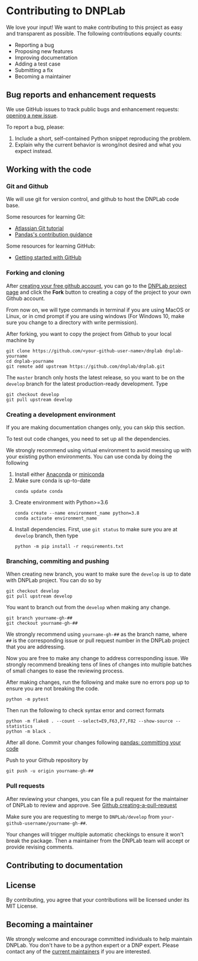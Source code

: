 # Contributing to DNPLab 
We love your input! We want to make contributing to this project as easy
and transparent as possible. The following contributions equally counts:

- Reporting a bug
- Proposing new features
- Improving documentation
- Adding a test case
- Submitting a fix
- Becoming a maintainer

## Bug reports and enhancement requests
We use GitHub issues to track public bugs and enhancement requests:
[opening a new issue](https://github.com/DNPLab/DNPLab/issues/new).

To report a bug, please:

1. Include a short, self-contained Python snippet reproducing the
   problem.
2. Explain why the current behavior is wrong/not desired and what you
   expect instead.


## Working with the code

### Git and Github

We will use git for version control, and github to host the DNPLab code
base.

Some resources for learning Git:
- [Atlassian Git tutorial](https://www.atlassian.com/git/tutorials/what-is-version-control)
- [Pandas's contribution guidance](https://pandas.pydata.org/pandas-docs/stable/development/contributing.html#version-control-git-and-github)

Some resources for learning GitHub:
- [Getting started with GitHub](https://docs.github.com/en/free-pro-team@latest/github/getting-started-with-github)

### Forking and cloning

After [creating your free github account](https://github.com/join), you
can go to the [DNPLab project page](https://github.com/DNPLab/DNPLab)
and click the **Fork** button to creating a copy of the project to your
own Github account.

From now on, we will type commands in terminal if you are using MacOS or
Linux, or in cmd prompt if you are using windows (For Windows 10, make
sure you change to a directory with write permission).

After forking, you want to copy the project from Github to your local
machine by
```
git clone https://github.com/<your-github-user-name>/dnplab dnplab-yourname
cd dnplab-yourname
git remote add upstream https://github.com/dnplab/dnplab.git
```

The `master` branch only hosts the latest release, so you want to be on
the `develop` branch for the latest production-ready development. Type
```
git checkout develop
git pull upstream develop
```

### Creating a development environment

If you are making documentation changes only, you can skip this section.

To test out code changes, you need to set up all the dependencies.

We strongly recommend using virtual environment to avoid messing up with
your existing python environments. You can use conda by doing the
following
1. Install either
   [Anaconda](https://www.anaconda.com/products/individual) or
   [miniconda](https://docs.conda.io/en/latest/miniconda.html)
2. Make sure conda is up-to-date
   ```
   conda update conda
   ```
3. Create environment with Python>=3.6
   ```
   conda create --name environment_name python=3.8
   conda activate environment_name
   ```
4. Install dependencies. First, use `git status` to make sure you are at
   `develop` branch, then type
   ```
   python -m pip install -r requirements.txt
   ```

### Branching, commiting and pushing
When creating new branch, you want to make sure the `develop` is up to
date with DNPLab project. You can do so by
```
git checkout develop
git pull upstream develop
```

You want to branch out from the `develop` when making any change.
```
git branch yourname-gh-##
git checkout yourname-gh-##
```
We strongly recommend using `yourname-gh-##` as the branch name, where
`##` is the corresponding issue or pull request number in the DNPLab
project that you are addressing.

Now you are free to make any change to address corresponding issue. We
strongly recommend breaking tens of lines of changes into multiple
batches of small changes to ease the reviewing process.

After making changes, run the following and make sure no errors pop up
to ensure you are not breaking the code.
```
python -m pytest
```

Then run the following to check syntax error and correct formats
```
python -m flake8 . --count --select=E9,F63,F7,F82 --show-source --statistics
python -m black .
```

After all done. Commit your changes following
[pandas: committing your code](https://pandas.pydata.org/pandas-docs/stable/development/contributing.html#committing-your-code)

Push to your Github repository by
```
git push -u origin yourname-gh-##
```

### Pull requests
After reviewing your changes, you can file a pull request for the
maintainer of DNPLab to review and approve. See
[Github creating-a-pull-request](https://docs.github.com/en/free-pro-team@latest/github/collaborating-with-issues-and-pull-requests/creating-a-pull-request)

Make sure you are requesting to merge to `DNPLab/develop` from
`your-github-username/yourname-gh-##`.

Your changes will trigger multiple automatic checkings to ensure it
won't break the package. Then a maintainer from the DNPLab team will
accept or provide revising comments.

## Contributing to documentation


## License
By contributing, you agree that your contributions will be licensed under its MIT License.


## Becoming a maintainer

We strongly welcome and encourage committed individuals to help maintain
DNPLab. You don't have to be a python expert or a DNP expert. Please
contact any of the [current maintainers](http://dnplab.net/) if you are interested.
